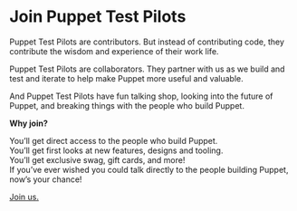 # Join Puppet Test Pilots
<p>Puppet Test Pilots are contributors. But instead of contributing code, they contribute the wisdom and experience of their work life.</p>
<p>Puppet Test Pilots are collaborators. They partner with us as we build and test and iterate to help make Puppet more useful and valuable.</p>
<p>And Puppet Test Pilots have fun talking shop, looking into the future of Puppet, and breaking things with the people who build Puppet.</p>
<p><strong>Why join?</strong></p>
<p>You’ll get direct access to the people who build Puppet.<br> You’ll get first looks at new features, designs and tooling.<br> You’ll get exclusive swag, gift cards, and more!<br> If you’ve ever wished you could talk directly to the people building Puppet, now’s your chance!</p>
<p><a href="https://puppet.com/community/puppet-test-pilots">Join us.</a></p>
